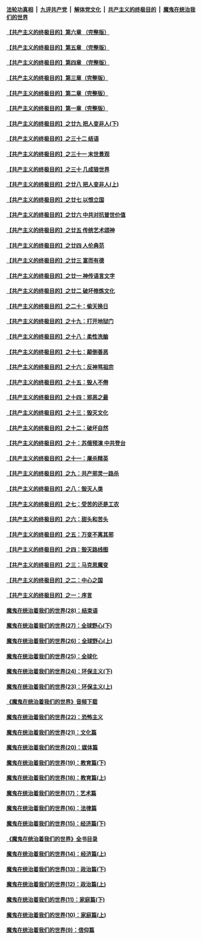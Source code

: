 ####  [法轮功真相](../../../../basic/blob/master/README.md?t=12010900) &nbsp;|&nbsp; [九评共产党](../../../../9ping.md/blob/master/README.md?t=12010900) &nbsp;|&nbsp; [解体党文化](../../../../jtdwh.md/blob/master/README.md?t=12010900)  &nbsp;|&nbsp; [共产主义的终极目的](../../../../gczydzjmd.md/blob/master/README.md?t=12010900) &nbsp;|&nbsp; [魔鬼在统治我们的世界](../../../../mgztzwmdsj.md/blob/master/README.md?t=12010900) 

#### [【共产主义的终极目的】第六章 （完整版）](../pages/nsc422/n11428913.md?t=12010900) 

#### [【共产主义的终极目的】第五章 （完整版）](../pages/nsc422/n11428912.md?t=12010900) 

#### [【共产主义的终极目的】第四章 （完整版）](../pages/nsc422/n11428907.md?t=12010900) 

#### [【共产主义的终极目的】第三章（完整版）](../pages/nsc422/n11428848.md?t=12010900) 

#### [【共产主义的终极目的】第二章（完整版）](../pages/nsc422/n11428831.md?t=12010900) 

#### [【共产主义的终极目的】第一章（完整版）](../pages/nsc422/n11417651.md?t=12010900) 

#### [【共产主义的终极目的】之廿九 把人变非人(下)](../pages/nsc422/n11344140.md?t=12010900) 

#### [【共产主义的终极目的】之三十二 结语](../pages/nsc422/n11360535.md?t=12010900) 

#### [【共产主义的终极目的】之三十一 末世景观](../pages/nsc422/n11351129.md?t=12010900) 

#### [【共产主义的终极目的】之三十 几成狼世界](../pages/nsc422/n11348280.md?t=12010900) 

#### [【共产主义的终极目的】之廿八 把人变非人(上)](../pages/nsc422/n11340492.md?t=12010900) 

#### [【共产主义的终极目的】之廿七 以恨立国](../pages/nsc422/n11336944.md?t=12010900) 

#### [【共产主义的终极目的】之廿六 中共对抗普世价值](../pages/nsc422/n11324785.md?t=12010900) 

#### [【共产主义的终极目的】之廿五 传统艺术颂神](../pages/nsc422/n11296396.md?t=12010900) 

#### [【共产主义的终极目的】之廿四 人伦典范](../pages/nsc422/n11296397.md?t=12010900) 

#### [【共产主义的终极目的】之廿三 富而有德](../pages/nsc422/n11283598.md?t=12010900) 

#### [【共产主义的终极目的】之廿一 神传语言文字](../pages/nsc422/n11263265.md?t=12010900) 

#### [【共产主义的终极目的】之廿二 破坏修炼文化](../pages/nsc422/n11245728.md?t=12010900) 

#### [【共产主义的终极目的】之二十：偷天换日](../pages/nsc422/n11238846.md?t=12010900) 

#### [【共产主义的终极目的】之十九：打开地狱门](../pages/nsc422/n11206376.md?t=12010900) 

#### [【共产主义的终极目的】之十八：柔性洗脑](../pages/nsc422/n11199994.md?t=12010900) 

#### [【共产主义的终极目的】之十七：颠倒善恶](../pages/nsc422/n11179782.md?t=12010900) 

#### [【共产主义的终极目的】之十六：反神骂祖宗](../pages/nsc422/n11166798.md?t=12010900) 

#### [【共产主义的终极目的】之十五：毁人不倦](../pages/nsc422/n11166792.md?t=12010900) 

#### [【共产主义的终极目的】之十四：邪恶之最](../pages/nsc422/n11150249.md?t=12010900) 

#### [【共产主义的终极目的】之十三：毁灭文化](../pages/nsc422/n11135227.md?t=12010900) 

#### [【共产主义的终极目的】之十二：破坏自然](../pages/nsc422/n11135214.md?t=12010900) 

#### [【共产主义的终极目的】之十：苏俄预演 中共登台](../pages/nsc422/n11118424.md?t=12010900) 

#### [【共产主义的终极目的】之十一：屠杀精英](../pages/nsc422/n11118442.md?t=12010900) 

#### [【共产主义的终极目的】之九：共产邪灵一路杀](../pages/nsc422/n11114139.md?t=12010900) 

#### [【共产主义的终极目的】之八：毁灭人类](../pages/nsc422/n11108503.md?t=12010900) 

#### [【共产主义的终极目的】之七：受苦的还是工农](../pages/nsc422/n11101809.md?t=12010900) 

#### [【共产主义的终极目的】之六：甜头和苦头](../pages/nsc422/n11096971.md?t=12010900) 

#### [【共产主义的终极目的】之五：万变不离其邪](../pages/nsc422/n11091285.md?t=12010900) 

#### [【共产主义的终极目的】之四：毁灭路线图](../pages/nsc422/n11086284.md?t=12010900) 

#### [【共产主义的终极目的】之三：马克思魔变](../pages/nsc422/n11061941.md?t=12010900) 

#### [【共产主义的终极目的】之二：中心之国](../pages/nsc422/n11047728.md?t=12010900) 

#### [【共产主义的终极目的】之一：序言](../pages/nsc422/n11086077.md?t=12010900) 

#### [魔鬼在统治着我们的世界(28)：结束语](../pages/nsc422/n10936246.md?t=12010900) 

#### [魔鬼在统治着我们的世界(27)：全球野心(下)](../pages/nsc422/n10928319.md?t=12010900) 

#### [魔鬼在统治着我们的世界(26)：全球野心(上)](../pages/nsc422/n10900318.md?t=12010900) 

#### [魔鬼在统治着我们的世界(25)：全球化](../pages/nsc422/n10788205.md?t=12010900) 

#### [魔鬼在统治着我们的世界(24)：环保主义(下)](../pages/nsc422/n10695307.md?t=12010900) 

#### [魔鬼在统治着我们的世界(23)：环保主义(上)](../pages/nsc422/n10688613.md?t=12010900) 

#### [《魔鬼在统治着我们的世界》音频下载](../pages/nsc422/n10635553.md?t=12010900) 

#### [魔鬼在统治着我们的世界(22)：恐怖主义](../pages/nsc422/n10614727.md?t=12010900) 

#### [魔鬼在统治着我们的世界(21)：文化篇](../pages/nsc422/n10597706.md?t=12010900) 

#### [魔鬼在统治着我们的世界(20)：媒体篇](../pages/nsc422/n10586579.md?t=12010900) 

#### [魔鬼在统治着我们的世界(19)：教育篇(下)](../pages/nsc422/n10564808.md?t=12010900) 

#### [魔鬼在统治着我们的世界(18)：教育篇(上)](../pages/nsc422/n10526970.md?t=12010900) 

#### [魔鬼在统治着我们的世界(17)：艺术篇](../pages/nsc422/n10499093.md?t=12010900) 

#### [魔鬼在统治着我们的世界(16)：法律篇](../pages/nsc422/n10485969.md?t=12010900) 

#### [魔鬼在统治着我们的世界(15)：经济篇(下)](../pages/nsc422/n10469975.md?t=12010900) 

#### [《魔鬼在统治着我们的世界》全书目录](../pages/nsc422/n10464261.md?t=12010900) 

#### [魔鬼在统治着我们的世界(14)：经济篇(上)](../pages/nsc422/n10457370.md?t=12010900) 

#### [魔鬼在统治着我们的世界(13)：政治篇(下)](../pages/nsc422/n10448270.md?t=12010900) 

#### [魔鬼在统治着我们的世界(12)：政治篇(上)](../pages/nsc422/n10444576.md?t=12010900) 

#### [魔鬼在统治着我们的世界(11)：家庭篇(下)](../pages/nsc422/n10440961.md?t=12010900) 

#### [魔鬼在统治着我们的世界(10)：家庭篇(上)](../pages/nsc422/n10435448.md?t=12010900) 

#### [魔鬼在统治着我们的世界(9)：信仰篇](../pages/nsc422/n10432159.md?t=12010900) 

